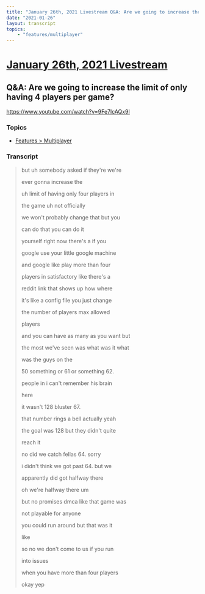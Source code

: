 ```yaml
---
title: "January 26th, 2021 Livestream Q&A: Are we going to increase the limit of only having 4 players per game?"
date: "2021-01-26"
layout: transcript
topics:
    - "features/multiplayer"
---
```

# [January 26th, 2021 Livestream](../2021-01-26.md)
## Q&A: Are we going to increase the limit of only having 4 players per game?
https://www.youtube.com/watch?v=9Fe7lcAQx9I

### Topics
* [Features > Multiplayer](../topics/features/multiplayer.md)

### Transcript

> but uh somebody asked if they're we're
> 
> ever gonna increase the
> 
> uh limit of having only four players in
> 
> the game uh not officially
> 
> we won't probably change that but you
> 
> can do that you can do it
> 
> yourself right now there's a if you
> 
> google use your little google machine
> 
> and google like play more than four
> 
> players in satisfactory like there's a
> 
> reddit link that shows up how where
> 
> it's like a config file you just change
> 
> the number of players max allowed
> 
> players
> 
> and you can have as many as you want but
> 
> the most we've seen was what was it what
> 
> was the guys on the
> 
> 50 something or 61 or something 62.
> 
> people in i can't remember his brain
> 
> here
> 
> it wasn't 128 bluster 67.
> 
> that number rings a bell actually yeah
> 
> the goal was 128 but they didn't quite
> 
> reach it
> 
> no did we catch fellas 64. sorry
> 
> i didn't think we got past 64. but we
> 
> apparently did got halfway there
> 
> oh we're halfway there um
> 
> but no promises dmca like that game was
> 
> not playable for anyone
> 
> you could run around but that was it
> 
> like
> 
> so no we don't come to us if you run
> 
> into issues
> 
> when you have more than four players
> 
> okay yep
> 

